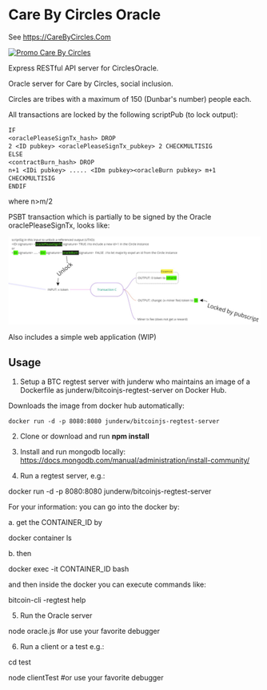 # Care By Circles Oracle

See https://CareByCircles.Com

[![Promo Care By Circles](READMEImages/CareByCircles.gif)](https://youtu.be/YczwK4v-uJ0)

Express RESTful API server for CirclesOracle.

Oracle server for Care by Circles, social inclusion.

Circles are tribes with a maximum of 150 (Dunbar's number) people each.

All transactions are locked by the following scriptPub (to lock output):

```
IF
<oraclePleaseSignTx_hash> DROP
2 <ID pubkey> <oraclePleaseSignTx_pubkey> 2 CHECKMULTISIG
ELSE
<contractBurn_hash> DROP
n+1 <IDi pubkey> ..... <IDm pubkey><oracleBurn pubkey> m+1 CHECKMULTISIG
ENDIF
```
where n>m/2

PSBT transaction which is partially to be signed by the Oracle oraclePleaseSignTx, looks like:

![Alt text](READMEImages/ToBeSignedPSBT.jpg?raw=true "Transaction")


Also includes a simple web application (WIP)

## Usage ##
1. Setup a BTC regtest server with junderw who maintains an image of a Dockerfile as junderw/bitcoinjs-regtest-server on Docker Hub.

Downloads the image from docker hub automatically:
```
docker run -d -p 8080:8080 junderw/bitcoinjs-regtest-server
```

2. Clone or download and run **npm install** 

3. Install and run mongodb locally:
https://docs.mongodb.com/manual/administration/install-community/

4. Run a regtest server, e.g.:

docker run -d -p 8080:8080 junderw/bitcoinjs-regtest-server


For your information: you can go into the docker by:

a. get the CONTAINER_ID by

docker container ls

b. then

docker exec -it CONTAINER_ID bash

and then inside the docker you can execute commands like:

bitcoin-cli -regtest help

5.  Run the Oracle server 

node oracle.js    #or use your favorite debugger

6. Run a client or a test e.g.:

cd test

node clientTest   #or use your favorite debugger